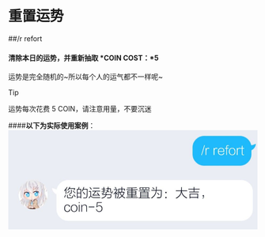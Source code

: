 # 重置运势
##/r refort
#### 清除本日的运势，并重新抽取   *COIN COST：*5

运势是完全随机的~所以每个人的运气都不一样呢~

>[!TIP]
>运势每次花费 5 COIN，请注意用量，不要沉迷

####**以下为实际使用案例**：
![img](../../images/refort.jpg)

